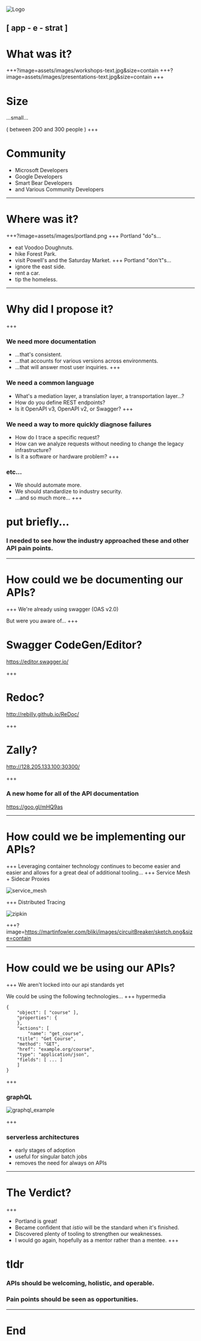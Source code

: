 ![Logo](http://events.linuxfoundation.org/sites/events/files/logo_apistrat_white.png)

[ app - e - strat ]
---
# What was it?
+++?image=assets/images/workshops-text.jpg&size=contain
+++?image=assets/images/presentations-text.jpg&size=contain
+++
# Size 
...small...

( between 200 and 300 people )
+++
# Community
* Microsoft Developers
* Google Developers
* Smart Bear Developers
* and Various Community Developers
---
# Where was it?
+++?image=assets/images/portland.png
+++
Portland "do"s...
* eat Voodoo Doughnuts.
* hike Forest Park.
* visit Powell's and the Saturday Market.
+++
Portland "don't"s...
* ignore the east side.
* rent a car.
* tip the homeless.
---
# Why did I propose it?
+++
### We need more documentation
* ...that's consistent.
* ...that accounts for various versions across environments.
* ...that will answer most user inquiries.
+++
### We need a common language
* What's a mediation layer, a translation layer, a transportation layer...?
* How do you define REST endpoints?
* Is it OpenAPI v3, OpenAPI v2, or Swagger?
+++
### We need a way to more quickly diagnose failures
* How do I trace a specific request?
* How can we analyze requests without needing to change the legacy infrastructure?
* Is it a software or hardware problem?
+++
### etc...
* We should automate more.
* We should standardize to industry security.
* ...and so much more...
+++
# put briefly...
### I needed to see how the industry approached these and other API pain points.
---
# How could we be documenting our APIs?
+++ 
We're already using swagger (OAS v2.0)

But were you aware of...
+++
# Swagger CodeGen/Editor?

https://editor.swagger.io/

+++
# Redoc?

http://rebilly.github.io/ReDoc/

+++
# Zally?

http://128.205.133.100:30300/

+++
### A new home for all of the API documentation

https://goo.gl/mHQ9as

---
# How could we be implementing our APIs?
+++
Leveraging container technology continues to become easier and easier
and allows for a great deal of additional tooling...
+++
Service Mesh + Sidecar Proxies

![service_mesh](https://buoyant.io/wp-content/uploads/2017/04/linkerd-service-mesh-diagram-1024x587.png)

+++
Distributed Tracing

![zipkin](http://engineering.curalate.com/assets/2016-09-12-zipkin/sample_zipkin_trace.png)

+++?image=https://martinfowler.com/bliki/images/circuitBreaker/sketch.png&size=contain

---
# How could we be using our APIs?
+++
We aren't locked into our api standards yet

We could be using the following technologies...
+++
 hypermedia

```
{
    "object": [ "course" ],
    "properties": {
    },
    "actions": [
    	"name": "get_course",
	"title": "Get Course",
	"method": "GET",
	"href": "example.org/course",
	"type": "application/json",
	"fields": [ ... ]
    ]
}
```

+++
### graphQL

![graphql_example](assets/images/graphql.png)

+++
### serverless architectures

* early stages of adoption
* useful for singular batch jobs
* removes the need for always on APIs

---
# The Verdict?
+++
* Portland is great!
* Became confident that _istio_ will be the standard when it's finished.
* Discovered plenty of tooling to strengthen our weaknesses.
* I would go again, hopefully as a mentor rather than a mentee.
+++
# tldr
### APIs should be welcoming, holistic, and operable. 
### Pain points should be seen as opportunities.
---
# End

